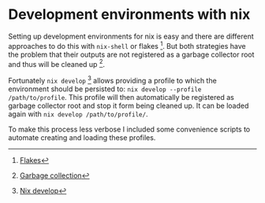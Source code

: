 # Development environments with nix

Setting up development environments for nix is easy and there are different
approaches to do this with `nix-shell` or flakes [^1]. But both strategies have
the problem that their outputs are not registered as a garbage collector root
and thus will be cleaned up [^2].

Fortunately `nix develop` [^3] allows providing a profile to which the
environment should be persisted to: `nix develop --profile /path/to/profile`.
This profile will then automatically be registered as garbage collector root and
stop it form being cleaned up. It can be loaded again with `nix develop
/path/to/profile/`.

To make this process less verbose I included some convenience scripts to
automate creating and loading these profiles.

[^1]: [Flakes](https://nixos.wiki/wiki/Flakes)
[^2]: [Garbage collection](https://nixos.org/manual/nix/stable/package-management/garbage-collection.html)
[^3]: [Nix develop](https://nixos.org/manual/nix/stable/command-ref/new-cli/nix3-develop.html)
